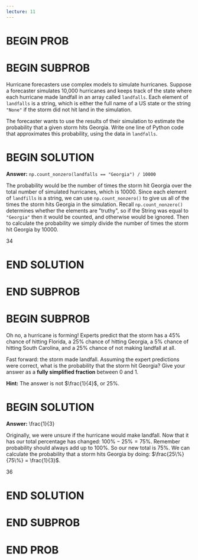 ```yaml
---
lecture: 11
---
```


# BEGIN PROB

# BEGIN SUBPROB

Hurricane forecasters use complex models to simulate hurricanes. Suppose a forecaster
simulates 10,000 hurricanes and keeps track of the state where each hurricane made
landfall in an array called `landfalls`. Each element of `landfalls` is a string, which
is either the full name of a US state or the string `"None"` if the storm did not hit land
in the simulation.

The forecaster wants to use the results of their simulation to estimate the probability
that a given storm hits Georgia. Write one line of Python code that approximates this
probability, using the data in `landfalls`.


# BEGIN SOLUTION

**Answer:** `np.count_nonzero(landfalls == "Georgia") / 10000`

The probability would be the number of times the storm hit Georgia over the total number of simulated hurricanes, which is 10000. Since each element of `landfills` is a string, we can use `np.count_nonzero()` to give us all of the times the storm hits Georgia in the simulation. Recall `np.count_nonzero()` determines whether the elements are "truthy", so if the String was equal to `"Georgia"` then it would be counted, and otherwise would be ignored. Then to calculate the probability we simply divide the number of times the storm hit Georgia by 10000.

<average>34</average>

# END SOLUTION

# END SUBPROB




# BEGIN SUBPROB

Oh no, a hurricane is forming! Experts predict that the storm has a 45% chance of
hitting Florida, a 25% chance of hitting Georgia, a 5% chance of hitting South Carolina,
and a 25% chance of not making landfall at all.

Fast forward: the storm made landfall. Assuming the expert predictions were correct, what is the probability that the storm hit Georgia? Give your answer as a **fully simplified fraction** between 0 and 1.

**Hint:** The answer is not $\frac{1}{4}$, or 25%.


# BEGIN SOLUTION

**Answer:** \frac{1}{3}

Originally, we were unsure if the hurricane would make landfall. Now that it has our total percentage has changed: $100\% - 25\% = 75\%$. Remember probability should always add up to 100%. So our new total is 75%. We can calculate the probability that a storm hits Georgia by doing: $\frac{25\%}{75\%} = \frac{1}{3}$.

<average>36</average>

# END SOLUTION

# END SUBPROB
# END PROB